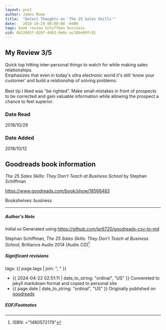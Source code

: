 ```yaml
---
layout: post
author: James Rowe
title:  "Detect Thoughts on 'The 25 Sales Skills'"
date:   2018-10-29 00:00:00 -0400
tags: book review Schiffman business
uid: 4b12003f-029f-4d62-9e0c-ac10be09fc91
---
```


<!-- highly dependent on how you personally use jekyll templates, and how you want this to show up -->
<!-- escape any jekyll keys with double brackets -->

## My Review 3/5

Quick top hitting inter-personal things to watch for while making sales relationships.<br/>Emphasizes that even in today's ultra electronic world it's still 'know your customer' and build a relationship of solving problems.<br/><br/>Best tip I liked was "be righted". Make small mistakes in front of prospects to be corrected and gain valuable information while allowing the prospect a chance to feel superior.

### Date Read
2018/10/29

### Date Added
2018/10/12

## Goodreads book information

*The 25 Sales Skills: They Don't Teach at Business School* by Stephan Schiffman

https://www.goodreads.com/book/show/18568483

Bookshelves: business

---

##### Author's Note

Initial `md` Generated using https://github.com/jsr6720/goodreads-csv-to-md

Stephan Schiffman, *The 25 Sales Skills: They Don't Teach at Business School*,  Brilliance Audio 2014 (Audio CD)[^1]

##### Significant revisions

tags: {{ page.tags | join: ", " }} <!-- todo move this somewhere -->

- {{ 2024-04-22 02:51:11 | date_to_string: "ordinal", "US" }} Convereted to jekyll markdown format and copied to personal site
- {{ page.date | date_to_string: "ordinal", "US" }} Originally published on [goodreads](https://www.goodreads.com)

##### EOF/Footnotes

[^1]: ISBN: ="1480572179"
